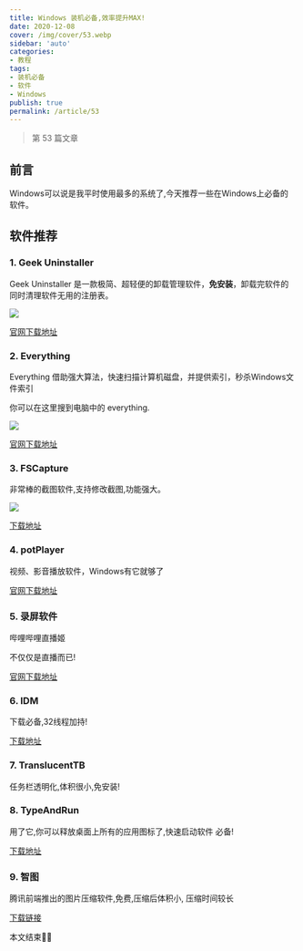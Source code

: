 ```yaml
---
title: Windows 装机必备,效率提升MAX!
date: 2020-12-08
cover: /img/cover/53.webp
sidebar: 'auto' 
categories:
- 教程 
tags:
- 装机必备
- 软件
- Windows
publish: true
permalink: /article/53
---
```


> 第 53 篇文章
<!-- more -->

## 前言
Windows可以说是我平时使用最多的系统了,今天推荐一些在Windows上必备的软件。

## 软件推荐

### 1. Geek Uninstaller

Geek Uninstaller 是一款极简、超轻便的卸载管理软件，**免安装**，卸载完软件的同时清理软件无用的注册表。

![](/img/2020/windows_1.png)

[官网下载地址](https://geekuninstaller.com/)

### 2. Everything

Everything 借助强大算法，快速扫描计算机磁盘，并提供索引，秒杀Windows文件索引

你可以在这里搜到电脑中的 everything.

![](/img/2020/windows_2.png)

[官网下载地址](https://www.voidtools.com/zh-cn/)

### 3. FSCapture

非常棒的截图软件,支持修改截图,功能强大。

![](/img/2020/windows_3.png)

[下载地址](http://f.zk123.top/s/fscapture.zip)

### 4. potPlayer

视频、影音播放软件，Windows有它就够了

[官网下载地址](https://potplayer.org/)

### 5. 录屏软件

哔哩哔哩直播姬

不仅仅是直播而已!

[官网下载地址](https://live.bilibili.com/liveHime)

### 6. IDM

下载必备,32线程加持!

[下载地址](http://f.zk123.top/s/idm.zip)

### 7. TranslucentTB

任务栏透明化,体积很小,免安装!

### 8. TypeAndRun

用了它,你可以释放桌面上所有的应用图标了,快速启动软件 必备!

[下载地址](http://f.zk123.top/s/typeandrun.zip)

### 9. 智图

腾讯前端推出的图片压缩软件,免费,压缩后体积小, 压缩时间较长

[下载链接](https://zhitu.isux.us/index.php/preview/download)

本文结束:rainbow::rainbow: